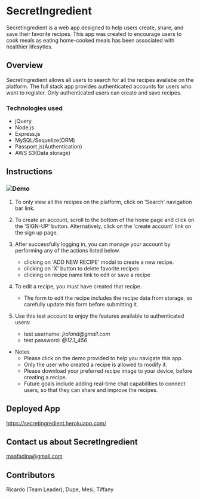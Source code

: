 # SecretIngredient

SecretIngredient is a web app designed to help users create, share, and save their favorite recipes. This app was created to encourage users to cook meals as
eating home-cooked meals has been associated with healthier lifesytles.

## Overview

SecretIngredient allows all users to search for all the recipes availabe on the platform. The full stack app provides authenticated accounts for users who want to register. Only authenticated users can create and save recipes.

### Technologies used

- jQuery
- Node.js
- Express.js
- MySQL/Sequelize(ORM)
- Passport.js(Authentication)
- AWS S3(Data storage)

## Instructions

### ![Demo](https://raw.githubusercontent.com/mosfad/secretIngredient/master/public/images/secretIngredient_optimizedDemo.gif)

1. To only view all the recipes on the platform, click on 'Search' navigation bar link.
2. To create an account, scroll to the bottom of the home page and click on the 'SIGN-UP' button. Alternatively, click on the 'create account' link on the sign up page.
3. After successfully logging in, you can manage your account by performing any of the actions listed below.

   - clicking on 'ADD NEW RECIPE' modal to create a new recipe.
   - clicking on 'X' button to delete favorite recipes
   - clicking on recipe name link to edit or save a recipe

4. To edit a recipe, you must have created that recipe.
   - The form to edit the recipe includes the recipe data from storage, so carefully update this form before submitting it.
5. Use this test account to enjoy the features available to authenticated users:
   - test username: _jroland@gmail.com_
   - test password: _@123_456_

- Notes
  - Please click on the demo provided to help you navigate this app.
  - Only the user who created a recipe is allowed to modify it.
  - Please download your preferred recipe image to your device, before creating a recipe.
  - Future goals include adding real-time chat capabilities to connect users, so that they can share and improve the recipes.

## Deployed App

https://secretingredient.herokuapp.com/

## Contact us about SecretIngredient

maafadina@gmail.com

## Contributors

Ricardo (Team Leader), Dupe, Mesi, Tiffany
